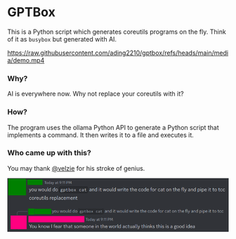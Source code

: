 # GPTBox

This is a Python script which generates coreutils programs on the fly. Think of it as `busybox` but generated with AI. 

https://raw.githubusercontent.com/ading2210/gptbox/refs/heads/main/media/demo.mp4

### Why?
AI is everywhere now. Why not replace your coreutils with it? 

### How?
The program uses the ollama Python API to generate a Python script that implements a command. It then writes it to a file and executes it. 

### Who came up with this?

You may thank [@velzie](https://github.com/velzie) for his stroke of genius. 

![a screenshot of a discord conversation where this idea came from](https://raw.githubusercontent.com/ading2210/gptbox/refs/heads/main/media/screenshot.png)
